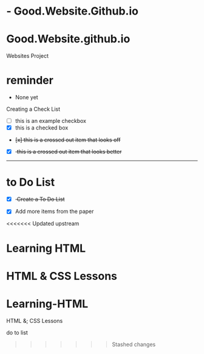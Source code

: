 # - Good.Website.Github.io
# Good.Website.github.io
Websites Project

# reminder
- None yet

Creating a Check List
- [ ] this is an example checkbox
- [x] this is a checked box 
- <del> [x] this is a crossed out item that looks off </del>
- [x] <del> this is a crossed out item that looks better </del>

---

#  to Do List
- [x] <del> Create a To Do List </del>
- [x] Add more items from the paper




<<<<<<< Updated upstream
# Learning HTML
HTML &amp; CSS Lessons 
=======
# Learning-HTML
HTML &; CSS Lessons 





do to list 
>>>>>>> Stashed changes


